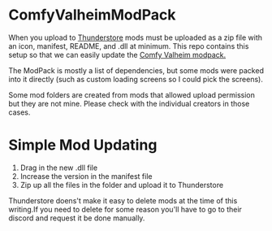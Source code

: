 # ComfyValheimModPack

When you upload to [Thunderstore](https://valheim.thunderstore.io/) mods must be uploaded as a zip file with an icon, manifest, README, and .dll at minimum. This repo contains this setup so that we can easily update the [Comfy Valheim modpack.](https://valheim.thunderstore.io/package/ComfyMods/ComfyValheimPack/)

The ModPack is mostly a list of dependencies, but some mods were packed into it directly (such as custom loading screens so I could pick the screens).

Some mod folders are created from mods that allowed upload permission but they are not mine. Please check with the individual creators in those cases.

# Simple Mod Updating
1. Drag in the new .dll file
2. Increase the version in the manifest file
3. Zip up all the files in the folder and upload it to Thunderstore

Thunderstore doens't make it easy to delete mods at the time of this writing.If you need to delete for some reason you'll have to go to their discord and request it be done manually.
